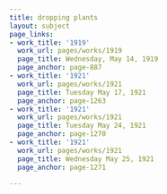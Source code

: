 ```yaml
---
title: dropping plants
layout: subject
page_links:
- work_title: '1919'
  work_url: pages/works/1919
  page_title: Wednesday, May 14, 1919
  page_anchor: page-887
- work_title: '1921'
  work_url: pages/works/1921
  page_title: Tuesday May 17, 1921
  page_anchor: page-1263
- work_title: '1921'
  work_url: pages/works/1921
  page_title: Tuesday May 24, 1921
  page_anchor: page-1270
- work_title: '1921'
  work_url: pages/works/1921
  page_title: Wednesday May 25, 1921
  page_anchor: page-1271

---
```

